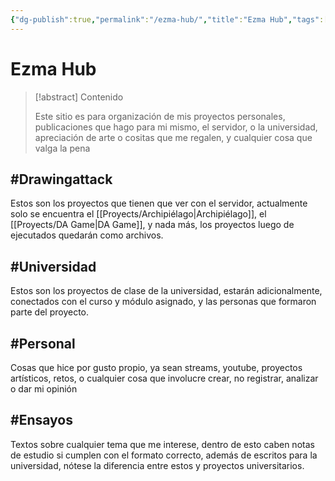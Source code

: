 ```yaml
---
{"dg-publish":true,"permalink":"/ezma-hub/","title":"Ezma Hub","tags":["Drawingattack","Universidad","Personal","Ensayos","gardenEntry","gardenEntry"]}
---
```



# Ezma Hub

> [!abstract] Contenido
> 
> Este sitio es para organización de mis proyectos personales, publicaciones que hago para mi mismo, el servidor, o la universidad, apreciación de arte o cositas que me regalen, y cualquier cosa que valga la pena

## #Drawingattack

Estos son los proyectos que tienen que ver con el servidor, actualmente solo se encuentra el [[Proyects/Archipiélago\|Archipiélago]], el [[Proyects/DA Game\|DA Game]], y nada más, los proyectos luego de ejecutados quedarán como archivos.

## #Universidad

Estos son los proyectos de clase de la universidad, estarán adicionalmente, conectados con el curso y módulo asignado, y las personas que formaron parte del proyecto.

## #Personal

Cosas que hice por gusto propio, ya sean streams, youtube, proyectos artísticos, retos, o cualquier cosa que involucre crear, no registrar, analizar o dar mi opinión

## #Ensayos

Textos sobre cualquier tema que me interese, dentro de esto caben notas de estudio si cumplen con el formato correcto, además de escritos para la universidad, nótese la diferencia entre estos y proyectos universitarios.
